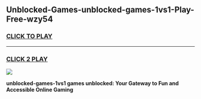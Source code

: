 
## Unblocked-Games-unblocked-games-1vs1-Play-Free-wzy54
<h3>
<a href="https://premium76.site?title=unblocked-games-1vs1&ref=18A">CLICK TO PLAY</a></h3>
<hr>

<h3>
<a href="https://premium76.site?title=unblocked-games-1vs1&ref=18A">CLICK 2 PLAY</a>
  
</h3>

<a href="https://premium76.site?title=unblocked-games-1vs1&ref=18A"><img src="https://clearcache.store/games.png"></a>


**unblocked-games-1vs1 games unblocked: Your Gateway to Fun and Accessible Online Gaming**
